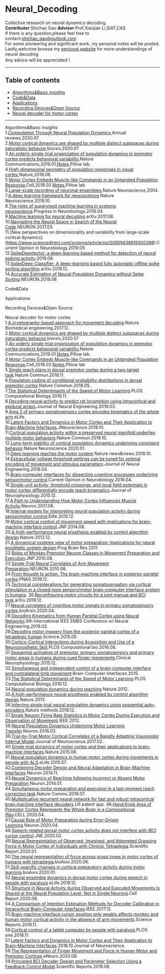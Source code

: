 # Neural_Decoding
Collective research on neural dynamics decoding. <br>
**Contributer**:Shichao Gao **Advisor**:Prof.Xiaojian Li,SIAT,CAS <br>
If there is any question,please feel free to contact:shichao_gao@outlook.com <br>
For some pioneering and significant work, my personal notes will be posted. <br>
Lastly,welcome browse my [personal website](https://www.edwingsc.com/) for more understandings of neural decoding.<br>
Any advice will be appreciated！

*****************
## Table of contents

- [Algorithms&Basic insights](#jump_1)
- [Code&Data](#jump_2)
- [Applications](#jump_3)
- [Recording Devices&Open Source](#jump_4)
- [Neural decoder for motor cortex](#jump_5)

*****************
<span id='jump_1'>Algorithms&Basic insights</span><br>
1.[Computation Through Neural Population Dynamics](https://www.annualreviews.org/doi/pdf/10.1146/annurev-neuro-092619-094115),Annual reviews,2020.07.<br>
2.[Motor cortical dynamics are shaped by multiple distinct subspaces during naturalistic behavior](https://www.biorxiv.org/content/10.1101/2020.07.30.228767v1),biorxiv,2020.07<br>
3.[An orderly single-trial organization of population dynamics in premotor cortex predicts behavioral variability](https://www.nature.com/articles/s41467-018-08141-6),Nature Communications,2019.01,[Notes](https://pillowlab.wordpress.com/2018/10/16/an-orderly-single-trial-organization-of-population-dynamics-in-premotor-cortex-predicts-behavioral-variability/),Pillow lab.<br>
4.[High-dimensional geometry of population responses in visual cortex](https://www.nature.com/articles/s41586-019-1346-5),Nature,2019.06.<br>
5.[Motor Cortex Embeds Muscle-like Commands in an Untangled Population Response](https://www.cell.com/neuron/fulltext/S0896-6273(18)30007-2),Cell,2018.02.[Notes](https://pillowlab.wordpress.com/2018/02/25/motor-cortex-embeds-muscle-like-commands-in-an-untangled-population-response/),Pillow lab<br>
6.[Large-scale recording of neuronal ensembles](https://www.nature.com/articles/nn1233),Nature Neuroscience,2004.<br>
7.[A deep learning framework for neuroscience](https://www.nature.com/articles/s41593-019-0520-2?fbclid=IwAR1CNdBmy-2d67lS5LyfbbMekDAgrX3tqAb3VV2YYAbY7-AvnePYOSlbQbc).Nature Neuroscience.2019.10.<br>
8.[The roles of supervised machine learning in systems neuroscience](https://www.sciencedirect.com/science/article/pii/S0301008218300856).Progress in Neurobiology.2019.04.<br>
9.[Machine learning for neural decoding](https://arxiv.org/abs/1708.00909).arXiv.2017.08.<br>
10.[Navigating the Neural Space in Search of the Neural Code](https://www.sciencedirect.com/science/article/pii/S0896627317301034?via%3Dihub).NEURON.2017.03.<br>
11.[New perspectives on dimensionality and variability from large-scale cortical dynamics]
(https://www.sciencedirect.com/science/article/pii/S0959438819300388).Current Opinion in Neurobiology.2019.09.<br>
12.[SpikeDeeptector: a deep-learning based method for detection of neural spiking activity](https://iopscience.iop.org/article/10.1088/1741-2552/ab1e63).2019.08.<br>
13.[SpikeDeep-Classifier: A deep-learning based fully automatic offline spike sorting algorithm](https://arxiv.org/abs/1912.10749).arXiv.2019.12.<br>
14.[Accurate Estimation of Neural Population Dynamics without Spike Sorting](https://www.sciencedirect.com/science/article/pii/S0896627319304283).NEURON.2019.08<br>


<span id='jump_2'>Code&Data</span>


<span id='jump_3'>Applications</span>

<span id='jump_4'>Recording Devices&Open Source</span>

<span id='jump_5'>Neural decoder for motor cortex</span><br>
1.[A cryptography-based approach for movement decoding](https://www.nature.com/articles/s41551-017-0169-7).Nature Biomedical engineering.2017.12.<br>
2.[Motor cortical dynamics are shaped by multiple distinct subspaces during naturalistic behavior](https://www.biorxiv.org/content/10.1101/2020.07.30.228767v1),biorxiv,2020.07<br>
3.[An orderly single-trial organization of population dynamics in premotor cortex predicts behavioral variability](https://www.nature.com/articles/s41467-018-08141-6),Nature Communications,2019.01,[Notes](https://pillowlab.wordpress.com/2018/10/16/an-orderly-single-trial-organization-of-population-dynamics-in-premotor-cortex-predicts-behavioral-variability/),Pillow lab.<br>
4.[Motor Cortex Embeds Muscle-like Commands in an Untangled Population Response](https://www.cell.com/neuron/fulltext/S0896-6273(18)30007-2),Cell,2018.02.[Notes](https://pillowlab.wordpress.com/2018/02/25/motor-cortex-embeds-muscle-like-commands-in-an-untangled-population-response/),Pillow lab<br>
5.[Single reach plans in dorsal premotor cortex during a two-target task](https://www.nature.com/articles/s41467-018-05959-y).Nature Commun.2018.11.<br>
6.[Population coding of conditional probability distributions in dorsal premotor cortex](https://www.nature.com/articles/s41467-018-04062-6).Nature Commun.2018.05.<br>
7.[The Statistical Determinants of the Speed of Motor Learning](https://journals.plos.org/ploscompbiol/article?id=10.1371/journal.pcbi.1005023).PLOS Computational Biology.2016.11.<br>
8.[Decoding neural activity to predict rat locomotion using intracortical and epidural arrays](https://iopscience.iop.org/article/10.1088/1741-2552/ab0698/meta).Journal of Neural Engineering.2019.03.<br>
9.[Area 2 of primary somatosensory cortex encodes kinematics of the whole arm](https://elifesciences.org/articles/48198).eLife.<br>
10.[Latent Factors and Dynamics in Motor Cortex and Their Application to Brain–Machine Interfaces](https://www.jneurosci.org/content/38/44/9390.abstract).JNeuoscience.2018.10.<br>
11.[Cortical population activity within a preserved neural manifold underlies multiple motor behaviors](https://www.nature.com/articles/s41467-018-06560-z).Nature Commun.2018.10.<br>
12.[Long-term stability of cortical population dynamics underlying consistent behavior](https://www.nature.com/articles/s41593-019-0555-4).Nature Neuroscience.2020.01.<br>
13.[Deep learning reaches the motor system](https://www.nature.com/articles/s41592-018-0152-6).Nature news&views.2018.10.<br>
14.[Extracellular voltage threshold settings can be tuned for optimal encoding of movement and stimulus parameters](https://iopscience.iop.org/article/10.1088/1741-2560/13/3/036009/meta).Journal of Neural Engineering.2016.04.<br>
15.[Brain–computer interfaces for dissecting cognitive processes underlying sensorimotor control](https://www.sciencedirect.com/science/article/pii/S095943881500183X).Current Opinion in Neurobiology.2016.04.<br>
16.[Single-unit activity, threshold crossings, and local field potentials in motor cortex differentially encode reach kinematics](https://journals.physiology.org/doi/full/10.1152/jn.00293.2014).Journal of Neurophysiology.2015.12.<br>
17.[A Path to Understanding How Motor Cortex Influences Muscle Activity](https://www.sciencedirect.com/science/article/pii/S0896627317306402?via%3Dihub).Neuron.2017.08.<br>
18.[Internal models for interpreting neural population activity during sensorimotor control](https://elifesciences.org/articles/10015).Elife.2015.12.<br>
19.[Motor cortical control of movement speed with implications for brain-machine interface control](https://journals.physiology.org/doi/full/10.1152/jn.00391.2013).JNP.2014.08.<br>
20.[A high-performance neural prosthesis enabled by control algorithm design](https://www.nature.com/articles/nn.3265).Nature.2012.12.<br>
21.[A dynamical systems view of motor preparation: Implications for neural prosthetic system design](https://www.ncbi.nlm.nih.gov/pmc/articles/PMC3665515/).Prog Brain Res.2011.<br>
22.[Roles of Monkey Premotor Neuron Classes in Movement Preparation and Execution](https://www.ncbi.nlm.nih.gov/pmc/articles/PMC2934936/).JNP.2010.08.<br>
23.[Single-Trial Neural Correlates of Arm Movement Preparation](https://www.sciencedirect.com/science/article/pii/S0896627311005174?via%3Dihub).NEURON.2010.08.<br>
24.[From thought to action: The brain–machine interface in posterior parietal cortex](https://www.pnas.org/content/116/52/26274).PNAS.2019.12.<br>
25.[Technical considerations for generating somatosensation via cortical stimulation in a closed-loop sensory/motor brain-computer interface system in humans](https://www.ncbi.nlm.nih.gov/pmc/articles/PMC7330927/).
26.[Reconfiguring motor circuits for a joint manual and BCI task](https://arxiv.org/abs/1702.07368).arXiv.2019.12.<br>
27.[Neural correlates of cognitive motor signals in primary somatosensory cortex](https://www.biorxiv.org/content/10.1101/2020.04.20.041269v1.full).bioArxiv.2020.04.<br>
28.[Decoding Kinematics from Human Parietal Cortex using Neural Networks](https://ieeexplore.ieee.org/document/8717137).9th International IEEE EMBS Conference on Neural Engineering.2019.03.<br>
29.[Decoding motor imagery from the posterior parietal cortex of a tetraplegic human](https://science.sciencemag.org/content/348/6237/906/tab-pdf).Science.2015.05.<br>
30.[Cortico-Cortical Interactions during Acquisition and Use of a Neuroprosthetic Skill](https://journals.plos.org/ploscompbiol/article?id=10.1371/journal.pcbi.1004931).PLOS Computational bio.2016.08.<br>
31.[Sequential activation of premotor, primary somatosensory and primary motor areas in humans during cued finger movements](https://www.sciencedirect.com/science/article/pii/S1388245715000231).Clinical Neurophysiology.2015.12.<br>
32.[Simultaneous and independent control of a brain-computer interface and contralateral limb movement](https://www.tandfonline.com/doi/abs/10.1080/2326263X.2015.1080961).Brain-Computer Interfaces.2015.<br>
33.[The Statistical Determinants of the Speed of Motor Learning](https://journals.plos.org/ploscompbiol/article?id=10.1371/journal.pcbi.1005023).PLOS Computational Biology.2016.12.<br>
34.[Neural population dynamics during reaching](https://www.nature.com/articles/nature11129).Nature.2012.<br>
35.[A high-performance neural prosthesis enabled by control algorithm design](https://www.nature.com/articles/nn.3265).Nature.2013.<br>
36.[Inferring single-trial neural population dynamics using sequential auto-encoders](https://www.nature.com/articles/s41592-018-0109-9).Nature methods.2018.12.<br>
37.[Single Neuron Firing Rate Statistics in Motor Cortex During Execution and Observation of Movement](https://ieeexplore.ieee.org/abstract/document/8512445).IEEE.2012.<br>
38.[Neural Population Dynamics Underlying Motor Learning Transfer](https://www.sciencedirect.com/science/article/pii/S0896627318300655).Neuron.2018.03.<br>
39.[Trial-by-Trial Motor Cortical Correlates of a Rapidly Adapting Visuomotor Internal Model](https://www.jneurosci.org/content/37/7/1721.abstract).Journal of Neuroscience.2017.02.<br>
40.[Single-trial dynamics of motor cortex and their applications to brain-machine interfaces](https://www.nature.com/articles/ncomms8759/).Nature.2015.08.<br>
41.[Neural population dynamics in human motor cortex during movements in people with ALS](https://elifesciences.org/articles/07436).eLife.2015.07.<br>
42.[Combining Decoder Design and Neural Adaptation in Brain-Machine Interfaces](https://www.sciencedirect.com/science/article/pii/S0896627314007399).Neuron.2014.11.<br>
43.[Neural Dynamics of Reaching following Incorrect or Absent Motor Preparation](https://www.sciencedirect.com/science/article/pii/S0896627313010374).Neuron.2014.01.<br>
44.[Simultaneous motor preparation and execution in a last-moment reach correction task](https://www.nature.com/articles/s41467-019-10772-2).Nature Commu.2019.07.<br>
45.[Multiplicative recurrent neural network for fast and robust intracortical brain machine interface decoders](https://patents.google.com/patent/US10223634B2/en).US patent app.
46.[Hand Knob Area of Premotor Cortex Represents the Whole Body in a Compositional Way](https://www.sciencedirect.com/science/article/pii/S0092867420302208).CELL.2020.04.<br>
47.[Causal Role of Motor Preparation during Error-Driven Learning](https://www.sciencedirect.com/science/article/pii/S0896627320300453).Neuron.2020.04.<br>
48.[Speech-related dorsal motor cortex activity does not interfere with iBCI cursor control](https://iopscience.iop.org/article/10.1088/1741-2552/ab5b72/meta).JNE.2020.02.<br>
49.[Neural Representation of Observed, Imagined, and Attempted Grasping Force in Motor Cortex of Individuals with Chronic Tetraplegia](https://www.nature.com/articles/s41598-020-58097-1).Scientific Report.2020.01.<br>
50.[The neural representation of force across grasp types in motor cortex of humans with tetraplegia](https://www.biorxiv.org/content/10.1101/2020.06.01.126755v1.abstract).bioAxiv.2020.06.<br>
51.[Skill-specific changes in cortical preparatory activity during motor learning](https://www.biorxiv.org/content/10.1101/2020.01.30.919894v1.abstract).bioAxiv.2020.01.<br>
52.[Neural ensemble dynamics in dorsal motor cortex during speech in people with paralysis](https://elifesciences.org/articles/46015).eLife.2019.12.<br>
53.[Structure in Neural Activity during Observed and Executed Movements Is Shared at the Neural Population Level, Not in Single Neurons](https://www.sciencedirect.com/science/article/pii/S2211124720309918).Cell Report.2020.08.<br>
54.[A Comparison of Intention Estimation Methods for Decoder Calibration in Intracortical Brain–Computer Interfaces](https://ieeexplore.ieee.org/document/8207634).IEEE.2017.12.<br>
55.[Brain-machine interface cursor position only weakly affects monkey and human motor cortical activity in the absence of arm movements](https://www.nature.com/articles/s41598-018-34711-1).Science Reports.2018.11.<br>
56.[Cortical control of a tablet computer by people with paralysis](https://journals.plos.org/plosone/article?id=10.1371/journal.pone.0204566).PLOS one.2018.11.<br>
57.[Latent Factors and Dynamics in Motor Cortex and Their Application to Brain–Machine Interfaces](https://www.jneurosci.org/content/38/44/9390.abstract).2018.10.Journal of Neuroscience.<br>
58.[The Representation of Finger Movement and Force in Human Motor and Premotor Cortices](https://www.eneuro.org/content/7/4/ENEURO.0063-20.2020).eNeuro.2020.08.<br>
59.[Principled BCI Decoder Design and Parameter Selection Using a Feedback Control Model](https://www.nature.com/articles/s41598-019-44166-7).Scientific Reports.2019.08.<br>


